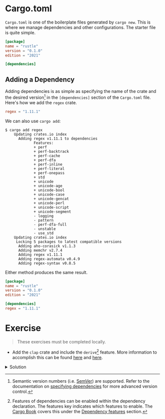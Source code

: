 # Cargo.toml

`Cargo.toml` is one of the boilerplate files generated by `cargo new`. This is
where we manage dependencies and other configurations. The starter file is quite
simple.

```toml
[package]
name = "rustle"
version = "0.1.0"
edition = "2021"

[dependencies]
```

## Adding a Dependency

Adding dependencies is as simple as specifying the name of the crate and the
desired version[^1] in the `[dependencies]` section of the `Cargo.toml` file.
Here's how we add the `regex` crate.

```toml
regex = "1.11.1"
```

We can also use `cargo add`:

```console
$ cargo add regex
    Updating crates.io index
      Adding regex v1.11.1 to dependencies
             Features:
             + perf
             + perf-backtrack
             + perf-cache
             + perf-dfa
             + perf-inline
             + perf-literal
             + perf-onepass
             + std
             + unicode
             + unicode-age
             + unicode-bool
             + unicode-case
             + unicode-gencat
             + unicode-perl
             + unicode-script
             + unicode-segment
             - logging
             - pattern
             - perf-dfa-full
             - unstable
             - use_std
    Updating crates.io index
     Locking 5 packages to latest compatible versions
      Adding aho-corasick v1.1.3
      Adding memchr v2.7.4
      Adding regex v1.11.1
      Adding regex-automata v0.4.9
      Adding regex-syntax v0.8.5
```

Either method produces the same result.

```toml
[package]
name = "rustle"
version = "0.1.0"
edition = "2021"

[dependencies]
regex = "1.11.1"
```

# Exercise

> These exercises must be completed locally.

- Add the `clap` crate and include the `derive`[^2] feature. More information to
  accomplish this can be found [here](https://crates.io/crates/clap) and
  [here](https://docs.rs/clap/latest/clap/_derive/_tutorial/chapter_0/index.html).

<details>
<summary>Solution</summary>

```toml
clap = { version = "4.5.21", features = ["derive"] }
regex = "1.11.1"
```

</details>

[^1]: Semantic version numbers (i.e. [SemVer]) are supported. Refer to the
    documentation on [specifying dependencies] for more advanced version
    control.

[^2]: Features of dependencies can be enabled within the dependency declaration.
    The features key indicates which features to enable. The
    [Cargo Book](https://doc.rust-lang.org/cargo/index.html) covers this under
    the
    [Dependency features](https://doc.rust-lang.org/cargo/reference/features.html#dependency-features)
    section.

[semver]: https://semver.org/
[specifying dependencies]: https://doc.rust-lang.org/cargo/reference/specifying-dependencies.html#specifying-dependencies
